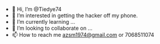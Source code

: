 - 👋 Hi, I’m @Tiedye74
- 👀 I’m interested in getting the hacker off my phone.
- 🌱 I’m currently learning ...
- 💞️ I’m looking to collaborate on ...
- 📫 How to reach me azsm1974@gmail.com or 7068511074

<!---
Tiedye74/Tiedye74 is a ✨ special ✨ repository because its `README.md` (this file) appears on your GitHub profile.
You can click the Preview link to take a look at your changes.
--->
